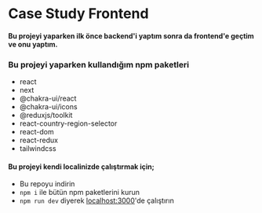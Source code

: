 # Case Study Frontend
 

#### Bu projeyi yaparken ilk önce backend'i yaptım sonra da frontend'e geçtim ve onu yaptım.


### Bu projeyi yaparken kullandığım npm paketleri

* react 
* next
* @chakra-ui/react
* @chakra-ui/icons
* @reduxjs/toolkit
* react-country-region-selector
* react-dom
* react-redux
* tailwindcss


#### Bu projeyi kendi localinizde çalıştırmak için;
* Bu repoyu indirin
* `npm i` ile bütün npm paketlerini kurun
* `npm run dev` diyerek [localhost:3000](http://localhost:3000)'de çalıştırın
